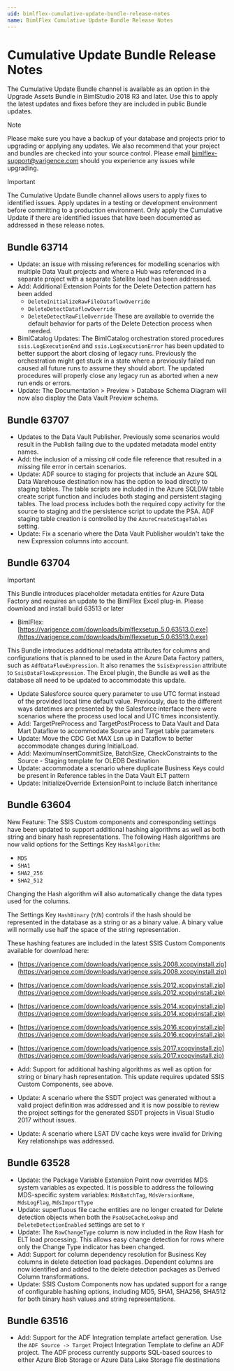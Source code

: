 ```yaml
---
uid: bimlflex-cumulative-update-bundle-release-notes
name: BimlFlex Cumulative Update Bundle Release Notes
---
```

# Cumulative Update Bundle Release Notes

The Cumulative Update Bundle channel is available as an option in the Upgrade Assets Bundle in BimlStudio 2018 R3 and later. Use this to apply the latest updates and fixes before they are included in public Bundle updates.

> [!NOTE]
> Please make sure you have a backup of your database and projects prior to upgrading or applying any updates. We also recommend that your project and bundles are checked into your source control.
> Please email bimlflex-support@varigence.com should you experience any issues while upgrading.

> [!IMPORTANT]
> The Cumulative Update Bundle channel allows users to apply fixes to identified issues. Apply updates in a testing or development environment before committing to a production environment. Only apply the Cumulative Update if there are identified issues that have been documented as addressed in these release notes.

## Bundle 63714

* Update: an issue with missing references for modelling scenarios with multiple Data Vault projects and where a Hub was referenced in a separate project with a separate Satellite load has been addressed.
* Add: Additional Extension Points for the Delete Detection pattern has been added
  * `DeleteInitializeRawFileDataflowOverride`
  * `DeleteDetectDataflowOverride`
  * `DeleteDetectRawFileOverride`
  These are available to override the default behavior for parts of the Delete Detection process when needed.
* BimlCatalog Updates: The BimlCatalog orchestration stored procedures `ssis.LogExecutionEnd` and  `ssis.LogExecutionError` has been updated to better support the abort closing of legacy runs. Previously the orchestration might get stuck in a state where a previously failed run caused all future runs to assume they should abort. The updated procedures will properly close any legacy run as aborted when a new run ends or errors.
* Update: The Documentation > Preview > Database Schema Diagram will now also display the Data Vault Preview schema.

## Bundle 63707

* Updates to the Data Vault Publisher. Previously some scenarios would result in the Publish failing due to the updated metadata model entity names.
* Add: the inclusion of a missing c# code file reference that resulted in a missing file error in certain scenarios.
* Update: ADF source to staging for projects that include an Azure SQL Data Warehouse destination now has the option to load directly to staging tables. The table scripts are included in the Azure SQLDW table create script function and includes both staging and persistent staging tables. The load process includes both the required copy activity for the source to staging and the persistence script to update the PSA. ADF staging table creation is controlled by the `AzureCreateStageTables` setting.
* Update: Fix a scenario where the Data Vault Publisher wouldn't take the new Expression columns into account.

## Bundle 63704

> [!IMPORTANT]
> This Bundle introduces placeholder metadata entities for Azure Data Factory and requires an update to the BimlFlex Excel plug-in. Please download and install build 63513 or later
> * BimlFlex: [https://varigence.com/downloads/bimlflexsetup_5.0.63513.0.exe](https://varigence.com/downloads/bimlflexsetup_5.0.63513.0.exe)

This Bundle introduces additional metadata attributes for columns and configurations that is planned to be used in the Azure Data Factory patters, such as `AdfDataFlowExpression`. It also renames the `SsisExpression` attribute to `SsisDataFlowExpression`. The Excel plugin, the Bundle as well as the database all need to be updated to accommodate this update.

* Update Salesforce source query parameter to use UTC format instead of the provided local time default value. Previously, due to the different ways datetimes are presented by the Salesforce interface there were scenarios where the process used local and UTC times inconsistently.
* Add: TargetPreProcess and TargetPostProcess to Data Vault and Data Mart Dataflow to accommodate Source and Target table parameters
* Update: Move the CDC Get MAX Lsn up in Dataflow to better accommodate changes during InitialLoad.
* Add: MaximumInsertCommitSize, BatchSize, CheckConstraints to the Source - Staging template for OLEDB Destination
* Update: accommodate a scenario where duplicate Business Keys could be present in Reference tables in the Data Vault ELT pattern
* Update: InitializeOverride ExtensionPoint to include Batch inheritance

## Bundle 63604

New Feature: The SSIS Custom components and corresponding settings have been updated to support additional hashing algorithms as well as both string and binary hash representations. The following Hash algorithms are now valid options for the Settings Key `HashAlgorithm`:

* `MD5`
* `SHA1`
* `SHA2_256`
* `SHA2_512`

Changing the Hash algorithm will also automatically change the data types used for the columns.

The Settings Key `HashBinary` (`Y`/`N`) controls if the hash should be represented in the database as a string or as a binary value. A binary value will normally use half the space of the string representation.

These hashing features are included in the latest SSIS Custom Components available for download here:

* [https://varigence.com/downloads/varigence.ssis.2008.xcopyinstall.zip](https://varigence.com/downloads/varigence.ssis.2008.xcopyinstall.zip)
* [https://varigence.com/downloads/varigence.ssis.2012.xcopyinstall.zip](https://varigence.com/downloads/varigence.ssis.2012.xcopyinstall.zip)
* [https://varigence.com/downloads/varigence.ssis.2014.xcopyinstall.zip](https://varigence.com/downloads/varigence.ssis.2014.xcopyinstall.zip)
* [https://varigence.com/downloads/varigence.ssis.2016.xcopyinstall.zip](https://varigence.com/downloads/varigence.ssis.2016.xcopyinstall.zip)
* [https://varigence.com/downloads/varigence.ssis.2017.xcopyinstall.zip](https://varigence.com/downloads/varigence.ssis.2017.xcopyinstall.zip)

* Add: Support for additional hashing algorithms as well as option for string or binary hash representation. This update requires updated SSIS Custom Components, see above.
* Update: A scenario where the SSDT project was generated without a valid project definition was addressed and it is now possible to review the project settings for the generated SSDT projects in Visual Studio 2017 without issues.
* Update: A scenario where LSAT DV cache keys were invalid for Driving Key relationships was addressed.

## Bundle 63528

* Update: the Package Variable Extension Point now overrides MDS system variables as expected. It is possible to address the following MDS-specific system variables: `MdsBatchTag`, `MdsVersionName`, `MdsLogFlag`, `MdsImportType`
* Update: superfluous file cache entities are no longer created for Delete detection objects when both the `PsaUseCacheLookup` and `DeleteDetectionEnabled` settings are set to `Y`
* Update: The `RowChangeType` column is now included in the Row Hash for ELT load processing. This allows easy change detection for rows where only the Change Type indicator has been changed.
* Add: Support for column dependency resolution for Business Key columns in delete detection load packages. Dependent columns are now identified and added to the delete detection packages as Derived Column transformations.
* Update: SSIS Custom Components now has updated support for a range of configurable hashing options, including MD5, SHA1, SHA256, SHA512 for both binary hash values and string representations.

## Bundle 63516

* Add: Support for the ADF Integration template artefact generation. Use the `ADF Source -> Target` Project Integration Template to define an ADF project. The ADF process currently supports SQL-based sources to either Azure Blob Storage or Azure Data Lake Storage file destinations